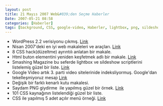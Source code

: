 ```yaml
---
layout: post
title: 21 Mayıs 2007 Web&#039;den Seçme Haberler
Date: 2007-05-21 08:58
categories: [Haberler]
tags: [background, CSS, google-video, Haberler, lightbox, png, sildeshow, WordPress]
---
```


-   WordPress 2.2 verisiyonu çıkmış. [Link][]
-   Nisan 2007'deki en iyi web makaleleri ve araçları. [Link][1]
-   8 CSS hack(düzeltme) ayrıntılı anlatan bir makale. 
-   Html buton elementini yeniden keşfetmek adlı bir makale. [Link][3]
-   Smashing Magazine bu seferde lightbox ve sildeshow scriptlerini
    listelemiş güzel bir liste. [Link][4]
-   Google Video artık 3. parti video sitelerinide indeksliyormuş.
    Google'dan tekelleşmiyoruz mesajı [Link][5]
-   Değişik bir farklı kenarlı kutu makalesi.
-   Saydam PNG giydirme  ile yapılmış güzel bir örnek. [Link][7]
-   101 CSS kaynağının listelendiği güzel bir liste.
-   CSS ile yapılmış 5 adet açılır menü örneği. [Link][9]


  [Link]: http://wordpress.org/development/2007/05/wordpress-22/ "Link"
  [1]: http://www.smashingmagazine.com/2007/05/15/best-of-april-2007/
  [3]: http://particletree.com/features/rediscovering-the-button-element/
    "Link"
  [4]: http://www.smashingmagazine.com/2007/05/18/30-best-solutions-for-image-galleries-slideshows-lightboxes/
    "Link"
  [5]: http://googlesystem.blogspot.com/2007/05/google-video-starts-to-index-third.html
    "Link"
  [7]: http://sonspring.com/journal/png-overlay "Link"
  [9]: http://www.dynamicdrive.com/dynamicindex1/droptabmenu.htm "Link"
